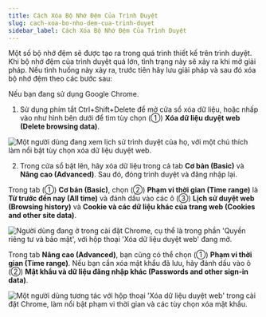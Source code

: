 ```yaml
---
title: Cách Xóa Bộ Nhớ Đệm Của Trình Duyệt
slug: cach-xoa-bo-nho-dem-cua-trinh-duyet
sidebar_label: Cách Xóa Bộ Nhớ Đệm Của Trình Duyệt
---
```


Một số bộ nhớ đệm sẽ được tạo ra trong quá trình thiết kế trên trình duyệt. Khi bộ nhớ đệm của trình duyệt quá lớn, tình trạng này sẽ xảy ra khi mở giải pháp. Nếu tình huống này xảy ra, trước tiên hãy lưu giải pháp và sau đó xóa bộ nhớ đệm theo các bước sau:

Nếu bạn đang sử dụng Google Chrome.

1. Sử dụng phím tắt Ctrl+Shift+Delete để mở cửa sổ xóa dữ liệu, hoặc nhấp vào như hình bên dưới để tìm tùy chọn (①) **Xóa dữ liệu duyệt web (Delete browsing data)**.

![Một người dùng đang xem lịch sử trình duyệt của họ, với một chú thích làm nổi bật tùy chọn xóa dữ liệu duyệt web.](https://storage.googleapis.com/jegavn_kb/images/562bd6a7-a862-420e-937a-5056bf175385.png)

2. Trong cửa sổ bật lên, hãy xóa dữ liệu trong cả tab **Cơ bản (Basic)** và **Nâng cao (Advanced)**. Sau đó, đóng trình duyệt và đăng nhập lại.

Trong tab (①) **Cơ bản (Basic)**, chọn (②) **Phạm vi thời gian (Time range)** là **Từ trước đến nay (All time)** và đánh dấu vào các ô (③) **Lịch sử duyệt web (Browsing history)** và **Cookie và các dữ liệu khác của trang web (Cookies and other site data)**.

![Người dùng đang ở trong cài đặt Chrome, cụ thể là trong phần 'Quyền riêng tư và bảo mật', với hộp thoại 'Xóa dữ liệu duyệt web' đang mở.](https://storage.googleapis.com/jegavn_kb/images/2017a656-b0c5-4f9c-aae1-8c1cc512c5b4.png)

Trong tab **Nâng cao (Advanced)**, bạn cũng có thể chọn (①) **Phạm vi thời gian (Time range)**. Nếu bạn cần xóa mật khẩu đã lưu, hãy đánh dấu vào ô (②) **Mật khẩu và dữ liệu đăng nhập khác (Passwords and other sign-in data)**.

![Một người dùng tương tác với hộp thoại 'Xóa dữ liệu duyệt web' trong cài đặt Chrome, làm nổi bật phạm vi thời gian và các tùy chọn xóa mật khẩu.](https://storage.googleapis.com/jegavn_kb/images/f9e57d49-6fa4-4928-8f81-ff84ed1fea61.png)